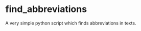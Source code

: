 find_abbreviations
==================

A very simple python script which finds abbreviations in texts.
